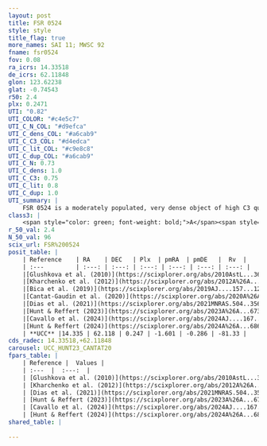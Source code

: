 ```yaml
---
layout: post
title: FSR 0524
style: style
title_flag: true
more_names: SAI 11; MWSC 92
fname: fsr0524
fov: 0.08
ra_icrs: 14.33518
de_icrs: 62.11848
glon: 123.62238
glat: -0.74543
r50: 2.4
plx: 0.2471
UTI: "0.82"
UTI_COLOR: "#c4e5c7"
UTI_C_N_COL: "#d9efca"
UTI_C_dens_COL: "#a6cab9"
UTI_C_C3_COL: "#d4edca"
UTI_C_lit_COL: "#c9e8c8"
UTI_C_dup_COL: "#a6cab9"
UTI_C_N: 0.73
UTI_C_dens: 1.0
UTI_C_C3: 0.75
UTI_C_lit: 0.8
UTI_C_dup: 1.0
UTI_summary: |
    FSR 0524 is a moderately populated, very dense object of high C3 quality. It is well-studied in the literature.
class3: |
    <span style="color: green; font-weight: bold;">A</span><span style="color: #FFC300; font-weight: bold;">B</span>
r_50_val: 2.4
N_50_val: 96
scix_url: FSR%200524
posit_table: |
    | Reference    | RA    | DEC   | Plx  | pmRA  | pmDE   |  Rv  |
    | :---         | :---: | :---: | :---: | :---: | :---: | :---: |
    |[Glushkova et al. (2010)](https://scixplorer.org/abs/2010AstL...36...75G) | 14.302 | 62.105 | -- | -- | -- | -- |
    |[Kharchenko et al. (2012)](https://scixplorer.org/abs/2012A%26A...543A.156K) | 14.32 | 62.125 | -- | -1.57 | -0.07 | -- |
    |[Bica et al. (2019)](https://scixplorer.org/abs/2019AJ....157...12B) | 14.309 | 62.104 | -- | -- | -- | -- |
    |[Cantat-Gaudin et al. (2020)](https://scixplorer.org/abs/2020A%26A...640A...1C) | 14.34 | 62.125 | 0.226 | -1.547 | -0.246 | -- |
    |[Dias et al. (2021)](https://scixplorer.org/abs/2021MNRAS.504..356D) | 14.339 | 62.118 | 0.216 | -1.584 | -0.212 | -79.419 |
    |[Hunt & Reffert (2023)](https://scixplorer.org/abs/2023A%26A...673A.114H) | 14.318 | 62.121 | 0.25 | -1.608 | -0.284 | -75.803 |
    |[Cavallo et al. (2024)](https://scixplorer.org/abs/2024AJ....167...12C) | 14.338 | 62.111 | 0.242 | -- | -- | -- |
    |[Hunt & Reffert (2024)](https://scixplorer.org/abs/2024A%26A...686A..42H) | 14.318 | 62.121 | 0.25 | -1.608 | -0.284 | -75.803 |
    | **UCC** |14.335 | 62.118 | 0.247 | -1.601 | -0.286 | -81.33 | 
cds_radec: 14.33518,+62.11848
carousel: UCC_HUNT23_CANTAT20
fpars_table: |
    | Reference |  Values |
    | :---  |  :---:  |
    | [Glushkova et al. (2010)](https://scixplorer.org/abs/2010AstL...36...75G) | `E(B-V)=0.51, Dm=10.7, Age=9.1` |
    | [Kharchenko et al. (2012)](https://scixplorer.org/abs/2012A%26A...543A.156K) | `e_bv=0.541, distance=1841, log_age=9.19` |
    | [Dias et al. (2021)](https://scixplorer.org/abs/2021MNRAS.504..356D) | `Av=2.988, Dist=3594, logage=8.438, [Fe/H]=0.168` |
    | [Hunt & Reffert (2023)](https://scixplorer.org/abs/2023A%26A...673A.114H) | `AV50=3.342, diffAV50=1.955, MOD50=12.833, logAge50=8.342` |
    | [Cavallo et al. (2024)](https://scixplorer.org/abs/2024AJ....167...12C) | `AV50=3.82, dMod50=12.53, logAge50=8.45, [Fe/H]50=-0.48` |
    | [Hunt & Reffert (2024)](https://scixplorer.org/abs/2024A%26A...686A..42H) | `MassJ=936.318` |
shared_table: |
    
---
```

